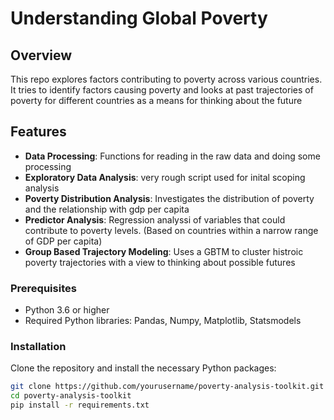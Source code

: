 # Understanding Global Poverty 

## Overview
This repo  explores factors contributing to poverty across various countries. It tries to identify factors causing poverty and looks at past trajectories of poverty for different countries as a means for thinking about the future
## Features
- **Data Processing**: Functions for reading in the raw data and doing some processing
- **Exploratory Data Analysis**: very rough script used for inital scoping analysis
- **Poverty Distribution Analysis**: Investigates the distribution of poverty and the relationship with gdp per capita
- **Predictor Analysis**: Regression analyssi of variables that could contribute to poverty levels. (Based on countries within a narrow range of GDP per capita)
- **Group Based Trajectory Modeling**: Uses a GBTM to cluster histroic poverty trajectories with a view to thinking about possible futures


### Prerequisites
- Python 3.6 or higher
- Required Python libraries: Pandas, Numpy, Matplotlib, Statsmodels

### Installation
Clone the repository and install the necessary Python packages:

```bash
git clone https://github.com/yourusername/poverty-analysis-toolkit.git
cd poverty-analysis-toolkit
pip install -r requirements.txt
